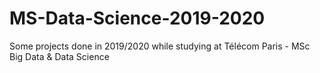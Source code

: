 # MS-Data-Science-2019-2020
Some projects done in 2019/2020 while studying at Télécom Paris - MSc Big Data & Data Science
